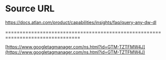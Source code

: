 # Source URL
https://docs.atlan.com/product/capabilities/insights/faq/query-any-dw-dl

================================================================================

<!--
canonical: https://docs.atlan.com/product/capabilities/insights/faq/query-any-dw-dl
link-alternate: https://docs.atlan.com/product/capabilities/insights/faq/query-any-dw-dl
meta-description: You can query any data warehouse (DW) or data lake (DL) if the integration is supported via Atlan's [supported sources](/product/connections/references/supported-sources#data-sources). Once integrated, you will be able to query the underlying data using the [Insights](/product/capabilities/insights/how-tos/query-data) feature.
meta-docsearch:docusaurus_tag: docs-default-current
meta-docsearch:language: en
meta-docsearch:version: current
meta-docusaurus_locale: en
meta-docusaurus_tag: docs-default-current
meta-docusaurus_version: current
meta-generator: Docusaurus v3.8.1
meta-og-description: You can query any data warehouse (DW) or data lake (DL) if the integration is supported via Atlan's [supported sources](/product/connections/references/supported-sources#data-sources). Once integrated, you will be able to query the underlying data using the [Insights](/product/capabilities/insights/how-tos/query-data) feature.
meta-og-locale: en
meta-og-title: Can I query any DW/DL? | Atlan Documentation
meta-og-url: https://docs.atlan.com/product/capabilities/insights/faq/query-any-dw-dl
meta-twitter:card: summary_large_image
meta-viewport: width=device-width,initial-scale=1
title: Can I query any DW/DL? | Atlan Documentation
-->

[https://www.googletagmanager.com/ns.html?id=GTM-TZTFMW4J](https://www.googletagmanager.com/ns.html?id=GTM-TZTFMW4J)

